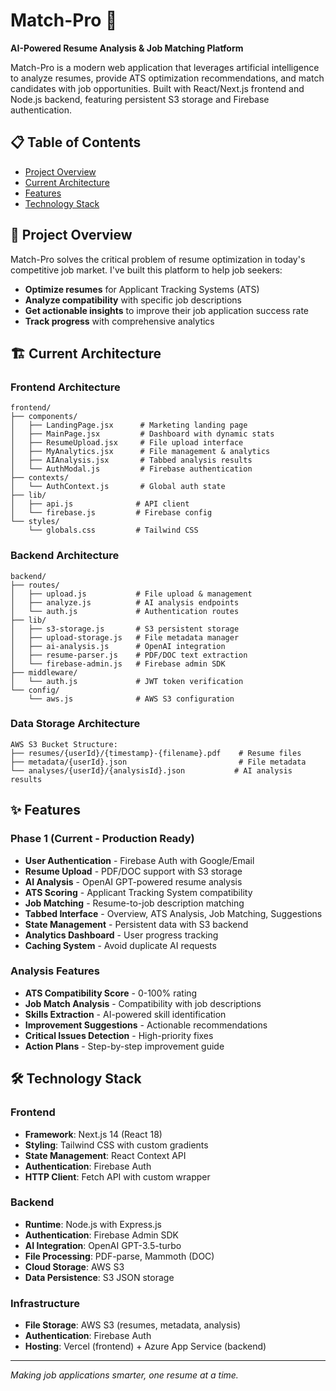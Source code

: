 # Match-Pro 🚀

**AI-Powered Resume Analysis & Job Matching Platform**

Match-Pro is a modern web application that leverages artificial intelligence to analyze resumes, provide ATS optimization recommendations, and match candidates with job opportunities. Built with React/Next.js frontend and Node.js backend, featuring persistent S3 storage and Firebase authentication.

## 📋 Table of Contents
- [Project Overview](#project-overview)
- [Current Architecture](#current-architecture)
- [Features](#features)
- [Technology Stack](#technology-stack)

## 🎯 Project Overview

Match-Pro solves the critical problem of resume optimization in today's competitive job market. I've built this platform to help job seekers:
- **Optimize resumes** for Applicant Tracking Systems (ATS)
- **Analyze compatibility** with specific job descriptions
- **Get actionable insights** to improve their job application success rate
- **Track progress** with comprehensive analytics

## 🏗️ Current Architecture

### **Frontend Architecture**
```
frontend/
├── components/
│   ├── LandingPage.jsx      # Marketing landing page
│   ├── MainPage.jsx         # Dashboard with dynamic stats
│   ├── ResumeUpload.jsx     # File upload interface
│   ├── MyAnalytics.jsx      # File management & analytics
│   ├── AIAnalysis.jsx       # Tabbed analysis results
│   └── AuthModal.js         # Firebase authentication
├── contexts/
│   └── AuthContext.js       # Global auth state
├── lib/
│   ├── api.js              # API client
│   └── firebase.js         # Firebase config
└── styles/
    └── globals.css         # Tailwind CSS
```

### **Backend Architecture**
```
backend/
├── routes/
│   ├── upload.js           # File upload & management
│   ├── analyze.js          # AI analysis endpoints
│   └── auth.js             # Authentication routes
├── lib/
│   ├── s3-storage.js       # S3 persistent storage
│   ├── upload-storage.js   # File metadata manager
│   ├── ai-analysis.js      # OpenAI integration
│   ├── resume-parser.js    # PDF/DOC text extraction
│   └── firebase-admin.js   # Firebase admin SDK
├── middleware/
│   └── auth.js             # JWT token verification
└── config/
    └── aws.js              # AWS S3 configuration
```

### **Data Storage Architecture**
```
AWS S3 Bucket Structure:
├── resumes/{userId}/{timestamp}-{filename}.pdf    # Resume files
├── metadata/{userId}.json                         # File metadata
└── analyses/{userId}/{analysisId}.json           # AI analysis results
```

## ✨ Features

### **Phase 1 (Current - Production Ready)**
- **User Authentication** - Firebase Auth with Google/Email
- **Resume Upload** - PDF/DOC support with S3 storage
- **AI Analysis** - OpenAI GPT-powered resume analysis
- **ATS Scoring** - Applicant Tracking System compatibility
- **Job Matching** - Resume-to-job description matching
- **Tabbed Interface** - Overview, ATS Analysis, Job Matching, Suggestions
- **State Management** - Persistent data with S3 backend
- **Analytics Dashboard** - User progress tracking
- **Caching System** - Avoid duplicate AI requests

### **Analysis Features**
- **ATS Compatibility Score** - 0-100% rating
- **Job Match Analysis** - Compatibility with job descriptions  
- **Skills Extraction** - AI-powered skill identification
- **Improvement Suggestions** - Actionable recommendations
- **Critical Issues Detection** - High-priority fixes
- **Action Plans** - Step-by-step improvement guide

## 🛠️ Technology Stack

### **Frontend**
- **Framework**: Next.js 14 (React 18)
- **Styling**: Tailwind CSS with custom gradients
- **State Management**: React Context API
- **Authentication**: Firebase Auth
- **HTTP Client**: Fetch API with custom wrapper

### **Backend**
- **Runtime**: Node.js with Express.js
- **Authentication**: Firebase Admin SDK
- **AI Integration**: OpenAI GPT-3.5-turbo
- **File Processing**: PDF-parse, Mammoth (DOC)
- **Cloud Storage**: AWS S3
- **Data Persistence**: S3 JSON storage

### **Infrastructure**
- **File Storage**: AWS S3 (resumes, metadata, analysis)
- **Authentication**: Firebase Auth
- **Hosting**: Vercel (frontend) + Azure App Service (backend)

---
*Making job applications smarter, one resume at a time.*